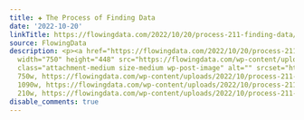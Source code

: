 ```yaml
---
title: ✚ The Process of Finding Data
date: '2022-10-20'
linkTitle: https://flowingdata.com/2022/10/20/process-211-finding-data/
source: FlowingData
description: <p><a href="https://flowingdata.com/2022/10/20/process-211-finding-data/"><img
  width="750" height="448" src="https://flowingdata.com/wp-content/uploads/2022/10/process-211-featured-750x448.png"
  class="attachment-medium size-medium wp-post-image" alt="" srcset="https://flowingdata.com/wp-content/uploads/2022/10/process-211-featured-750x448.png
  750w, https://flowingdata.com/wp-content/uploads/2022/10/process-211-featured-1090x651.png
  1090w, https://flowingdata.com/wp-content/uploads/2022/10/process-211-featured-210x125.png
  210w, https://flowingdata.com/wp-content/uploads/2022/10/process-211-feat ...
disable_comments: true
---
```

<p><a href="https://flowingdata.com/2022/10/20/process-211-finding-data/"><img width="750" height="448" src="https://flowingdata.com/wp-content/uploads/2022/10/process-211-featured-750x448.png" class="attachment-medium size-medium wp-post-image" alt="" srcset="https://flowingdata.com/wp-content/uploads/2022/10/process-211-featured-750x448.png 750w, https://flowingdata.com/wp-content/uploads/2022/10/process-211-featured-1090x651.png 1090w, https://flowingdata.com/wp-content/uploads/2022/10/process-211-featured-210x125.png 210w, https://flowingdata.com/wp-content/uploads/2022/10/process-211-feat ...